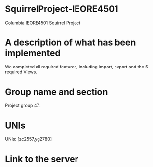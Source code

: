 # SquirrelProject-IEORE4501
Columbia IEORE4501 Squirrel Project

# A description of what has been implemented
We completed all required features, including import, export and the 5 required Views.

# Group name and section
Project group 47.

# UNIs
UNIs: [zc2557,yg2780]

# Link to the server
